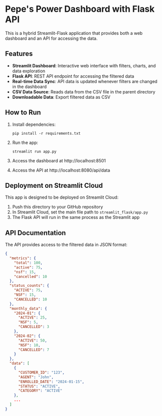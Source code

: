 # Pepe's Power Dashboard with Flask API

This is a hybrid Streamlit-Flask application that provides both a web dashboard and an API for accessing the data.

## Features

- **Streamlit Dashboard**: Interactive web interface with filters, charts, and data exploration
- **Flask API**: REST API endpoint for accessing the filtered data
- **Real-time Data Sync**: API data is updated whenever filters are changed in the dashboard
- **CSV Data Source**: Reads data from the CSV file in the parent directory
- **Downloadable Data**: Export filtered data as CSV

## How to Run

1. Install dependencies:
   ```
   pip install -r requirements.txt
   ```

2. Run the app:
   ```
   streamlit run app.py
   ```

3. Access the dashboard at http://localhost:8501
4. Access the API at http://localhost:8080/api/data

## Deployment on Streamlit Cloud

This app is designed to be deployed on Streamlit Cloud:

1. Push this directory to your GitHub repository
2. In Streamlit Cloud, set the main file path to `streamlit_flask/app.py`
3. The Flask API will run in the same process as the Streamlit app

## API Documentation

The API provides access to the filtered data in JSON format:

```json
{
  "metrics": {
    "total": 100,
    "active": 75,
    "nsf": 15,
    "cancelled": 10
  },
  "status_counts": {
    "ACTIVE": 75,
    "NSF": 15,
    "CANCELLED": 10
  },
  "monthly_data": {
    "2024-01": {
      "ACTIVE": 25,
      "NSF": 5,
      "CANCELLED": 3
    },
    "2024-02": {
      "ACTIVE": 50,
      "NSF": 10,
      "CANCELLED": 7
    }
  },
  "data": [
    {
      "CUSTOMER_ID": "123",
      "AGENT": "John",
      "ENROLLED_DATE": "2024-01-15",
      "STATUS": "ACTIVE",
      "CATEGORY": "ACTIVE"
    },
    ...
  ]
}
```